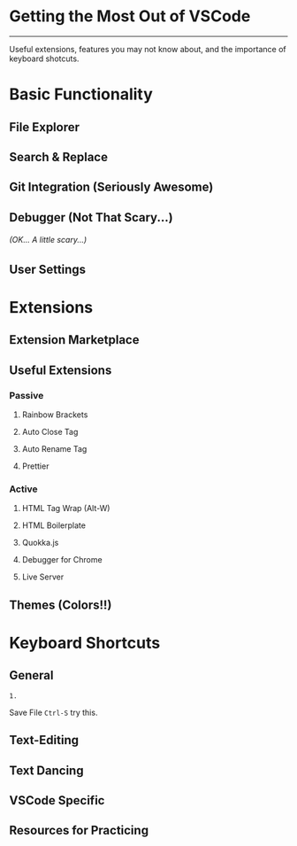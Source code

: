 # Getting the Most Out of VSCode

---

Useful extensions, features you may not know about, and the importance of keyboard shotcuts.

# Basic Functionality

## File Explorer

## Search & Replace

## Git Integration (Seriously Awesome)

## Debugger (Not That Scary...)

###### (OK... A little scary...)

## User Settings

# Extensions

## Extension Marketplace

## Useful Extensions

### Passive

1.  Rainbow Brackets

2.  Auto Close Tag

3.  Auto Rename Tag

4.  Prettier

### Active

1.  HTML Tag Wrap (Alt-W)

2.  HTML Boilerplate

3.  Quokka.js

4.  Debugger for Chrome

5.  Live Server

## Themes (Colors!!)

# Keyboard Shortcuts

## General

    1.

Save File `Ctrl-S` try this.

## Text-Editing

## Text Dancing

## VSCode Specific

## Resources for Practicing
